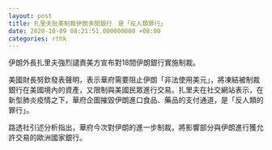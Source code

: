```yaml
---
layout: post
title: 扎里夫批美制裁伊朗多間銀行　是「反人類罪行」
date: 2020-10-09 08:21:51.000000000 +08:00
categories: rthk
---
```


伊朗外長扎里夫強烈譴責美方宣布對18間伊朗銀行實施制裁。

美國財長努欽發表聲明，表示華府需要阻止伊朗「非法使用美元」，將凍結被制裁銀行在美國境內的資產，又限制與美國民眾進行交易。扎里夫在社交網站表示，在新型肺炎疫情之下，華府企圖摧毀伊朗進口食品、藥品的支付通道，是「反人類的罪行」。

路透社引述分析指出，華府今次對伊朗的進一步制裁，將影響部分與伊朗進行獲允許交易的歐洲國家銀行。

